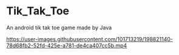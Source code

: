 # Tik_Tak_Toe
An android tik tak toe game made by Java


https://user-images.githubusercontent.com/101713219/198821140-78d68fb2-52fd-425e-a781-de4ca407cc5b.mp4

